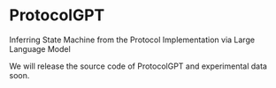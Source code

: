 # ProtocolGPT
Inferring State Machine from the Protocol Implementation via Large Language Model

We will release the source code of ProtocolGPT and experimental data soon.
